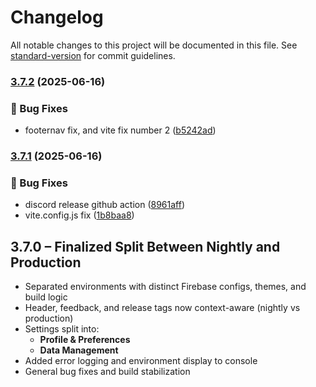# Changelog

All notable changes to this project will be documented in this file. See [standard-version](https://github.com/conventional-changelog/standard-version) for commit guidelines.

### [3.7.2](https://github.com/thef4tdaddy/chastityOS/compare/v3.7.1...v3.7.2) (2025-06-16)


### 🐛 Bug Fixes

* footernav fix, and vite fix number 2 ([b5242ad](https://github.com/thef4tdaddy/chastityOS/commit/b5242ad9641c48114c77b6bffcbe5bac23d8f2ef))

### [3.7.1](https://github.com/thef4tdaddy/chastityOS/compare/v3.7.0...v3.7.1) (2025-06-16)


### 🐛 Bug Fixes

* discord release github action ([8961aff](https://github.com/thef4tdaddy/chastityOS/commit/8961aff3e2e812611533f9891d04112b91308d3f))
* vite.config.js fix ([1b8baa8](https://github.com/thef4tdaddy/chastityOS/commit/1b8baa806e3ac1df15b7ff7d815922a0dac84426))

## 3.7.0 – Finalized Split Between Nightly and Production

- Separated environments with distinct Firebase configs, themes, and build logic
- Header, feedback, and release tags now context-aware (nightly vs production)
- Settings split into:
  - **Profile & Preferences**
  - **Data Management**
- Added error logging and environment display to console
- General bug fixes and build stabilization
